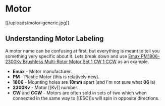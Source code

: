 # Motor

[[/uploads/motor-generic.jpg]]

## Understanding Motor Labeling

A motor name can be confusing at first, but everything is meant to tell you something very specific about it. Lets break down and use [Emax PM1806-2300Kv Brushless Multi-Rotor Motor Set 1 CW 1 CCW][example] as an example.

* **Emax** - Motor manufacturer.
* **PM** - Plastic Motor (this is relatively new).
* **1806** - Mounting holes are **18mm** apart (and I'm not sure what **06** is)
* **2300Kv** - Motor [[Kv]] number. 
* **CW** and **CCW** - Motors are often sold in sets of two which when connected in the same way to [[ESC]]s will spin in opposite directions.

[example]: http://hobbyking.com/hobbyking/store/__69296__Emax_PM1806_2300Kv_Brushless_Multi_Rotor_Motor_Set_1_CW_1_CCW.html 
